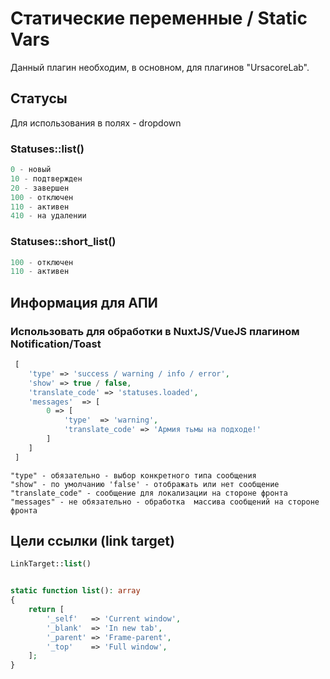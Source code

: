 # Статические переменные / Static Vars

Данный плагин необходим, в основном, для плагинов "UrsacoreLab".

## Статусы

Для использования в полях - dropdown

### Statuses::list()

```php
0 - новый
10 - подтвержден
20 - завершен
100 - отключен
110 - активен
410 - на удалении
```

### Statuses::short_list()

```php
100 - отключен
110 - активен
```

## Информация для АПИ

### Использовать для обработки в NuxtJS/VueJS плагином Notification/Toast

```php
 [
    'type' => 'success / warning / info / error',
    'show' => true / false,
    'translate_code' => 'statuses.loaded',
    'messages'  => [
        0 => [
            'type'  => 'warning',
            'translate_code' => 'Армия тьмы на подходе!'
        ]
    ]
 ]
```

```
"type" - обязательно - выбор конкретного типа сообщения
"show" - по умолчанию 'false' - отображать или нет сообщение
"translate_code" - сообщение для локализации на стороне фронта
"messages" - не обязательно - обработка  массива сообщений на стороне фронта
```

## Цели ссылки (link target)

```php
LinkTarget::list()


static function list(): array
{
    return [
        '_self'   => 'Current window',
        '_blank'  => 'In new tab',
        '_parent' => 'Frame-parent',
        '_top'    => 'Full window',
    ];
}
```
